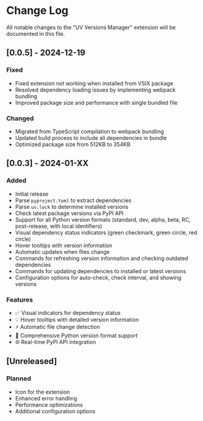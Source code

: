 # Change Log

All notable changes to the "UV Versions Manager" extension will be documented in this file.

## [0.0.5] - 2024-12-19

### Fixed
- Fixed extension not working when installed from VSIX package
- Resolved dependency loading issues by implementing webpack bundling
- Improved package size and performance with single bundled file

### Changed
- Migrated from TypeScript compilation to webpack bundling
- Updated build process to include all dependencies in bundle
- Optimized package size from 512KB to 354KB

## [0.0.3] - 2024-01-XX

### Added
- Initial release
- Parse `pyproject.toml` to extract dependencies
- Parse `uv.lock` to determine installed versions
- Check latest package versions via PyPI API
- Support for all Python version formats (standard, dev, alpha, beta, RC, post-release, with local identifiers)
- Visual dependency status indicators (green checkmark, green circle, red circle)
- Hover tooltips with version information
- Automatic updates when files change
- Commands for refreshing version information and checking outdated dependencies
- Commands for updating dependencies to installed or latest versions
- Configuration options for auto-check, check interval, and showing versions

### Features
- ✅ Visual indicators for dependency status
- 💡 Hover tooltips with detailed version information
- ⚡ Automatic file change detection
- 🔢 Comprehensive Python version format support
- 🌐 Real-time PyPI API integration

## [Unreleased]

### Planned
- Icon for the extension
- Enhanced error handling
- Performance optimizations
- Additional configuration options 